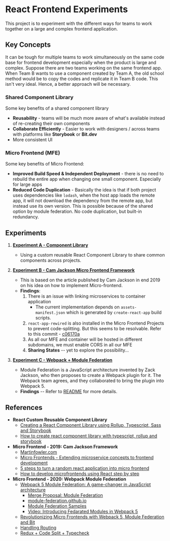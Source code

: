 # React Frontend Experiments

This project is to experiment with the different ways for teams to work together on a large and complex frontend 
application. 

## Key Concepts

It can be tough for multiple teams to work simultaneously on the same code base for frontend development especially 
when the product is large and complex. Suppose there are two teams working on the same frontend app. When Team B wants
to use a component created by Team A, the old school method would be to copy the codes and replicate it in Team B code.
This isn't very ideal. Hence, a better approach will be necessary.

### Shared Component Library

Some key benefits of a shared component library
- **Reusability** - teams will be much more aware of what's available instead of re-creating their own components
- **Collaborate Efficiently** - Easier to work with designers / across teams with platforms like **Storybook** or 
**Bit.dev**
- More consistent UI

### Micro Frontend (MFE)

Some key benefits of Micro Frontend:
- **Improved Build Speed & Independent Deployment** - there is no need to rebuild the entire app when changing one 
small component. Especially for large apps
- **Reduced Code Duplication** - Basically the idea is that if both project uses dependencies like `lodash`, when the 
host app loads the remote app, it will not download the dependency from the remote app, but instead use its own version. 
This is possible because of the shared option by module federation. No code duplication, but built-in redundancy.

## Experiments

1. **[Experiment A - Component Library](ExperimentA)**
    - Using a custom reusable React Component Library to share common components across projects.

2. **[Experiment B - Cam Jackson Micro Frontend Framework](ExperimentB)**
    - This is based on the article published by Cam Jackson in end 2019 on his idea on how to implement Micro-frontend.
    - **Findings**:
        1. There is an issue with linking microservices to container application
            - The current implementation depends on `assets-manifest.json` which is generated by `create-react-app`
            build scripts. 
        2. `react-app-rewired` is also installed in the Micro Frontend Projects to prevent code-splitting. But this
        seems to be resolvable. Refer to this commit - [c06170a](https://github.com/awarenessxz/react-micro-frontend/commit/c06170a272c71d4e2fa877bb26fa347cb48d3597)    
        3. As all our MFE and container will be hosted in different subdomains, we must enable CORS in all our MFE
        4. **Sharing States** -- yet to explore the possibility...

3. **[Experiment C - Webpack + Module Federation](ExperimentC)**
    - Module Federation is a JavaScript architecture invented by Zack Jackson, who then proposes to create a Webpack 
    plugin for it. The Webpack team agrees, and they collaborated to bring the plugin into Webpack 5.
    - **Findings** -- Refer to [README](ExperimentC/README.md) for more details.
    
## References
- **React Custom Reusable Component Library**
    - [Creating a React Component Library using Rollup, Typescript, Sass and Storybook](https://blog.harveydelaney.com/creating-your-own-react-component-library/)
    - [How to create react component library with typescript, rollup and storybook](https://medium.com/@dennisschneider/how-to-create-a-react-component-library-with-typescript-rollup-js-and-storybook-cc3fe95c9c44)
- **Micro Frontend - 2019: Cam Jackson Framework**
    - [Martinfowler.com](https://martinfowler.com/articles/micro-frontends.html)
    - [Micro Frontends - Extending microservice concepts to frontend development](https://micro-frontends.org/)
    - [5 steps to turn a random react application into micro frontend](https://medium.com/better-programming/5-steps-to-turn-a-random-react-application-into-a-micro-frontend-946718c147e7)
    - [How to develop microfrontends using React step by step](https://blog.bitsrc.io/how-to-develop-microfrontends-using-react-step-by-step-guide-47ebb479cacd)
- **Micro Frontend - 2020: Webpack Module Federation**
    - [Webpack 5 Module Federation: A game-changer in JavaScript architecture](https://indepth.dev/webpack-5-module-federation-a-game-changer-in-javascript-architecture)
        - [Merge Proposal: Module Federation](https://github.com/webpack/webpack/issues/10352) 
        - [module-federation.github.io](https://module-federation.github.io/)
        - [Module Federation Samples](https://github.com/module-federation/module-federation-examples)
        - [Video: Introducing Fedarated Modules in Webpack 5](https://www.youtube.com/watch?v=D3XYAx30CNc&feature=emb_title)
    - [Revolutionizing Micro Frontends with Webpack 5, Module Federation and Bit](https://blog.bitsrc.io/revolutionizing-micro-frontends-with-webpack-5-module-federation-and-bit-99ff81ceb0)
    - [Handling Routing](https://dev.to/marais/webpack-5-and-module-federation-4j1i)
    - [Redux + Code Split + Typecheck](https://www.matthewgerstman.com/tech/redux-code-split-typecheck/)
